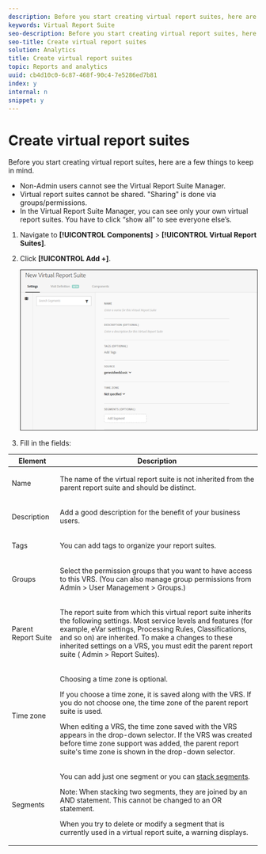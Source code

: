 ```yaml
---
description: Before you start creating virtual report suites, here are a few things to keep in mind.
keywords: Virtual Report Suite
seo-description: Before you start creating virtual report suites, here are a few things to keep in mind.
seo-title: Create virtual report suites
solution: Analytics
title: Create virtual report suites
topic: Reports and analytics
uuid: cb4d10c0-6c87-468f-90c4-7e5286ed7b81
index: y
internal: n
snippet: y
---
```


# Create virtual report suites

Before you start creating virtual report suites, here are a few things to keep in mind.

* Non-Admin users cannot see the Virtual Report Suite Manager. 
* Virtual report suites cannot be shared. "Sharing" is done via groups/permissions. 
* In the Virtual Report Suite Manager, you can see only your own virtual report suites. You have to click “show all” to see everyone else’s.

1. Navigate to **[!UICONTROL Components]** > **[!UICONTROL Virtual Report Suites]**. 
1. Click **[!UICONTROL Add +]**.

   ![](assets/new_vrs.png)

1. Fill in the fields:

<table id="table_0F85B56480BB46CBA5BE236BBD70156D"> 
 <thead> 
  <tr> 
   <th colname="col1" class="entry"> Element </th> 
   <th colname="col2" class="entry"> Description </th> 
  </tr> 
 </thead>
 <tbody> 
  <tr> 
   <td colname="col1"> Name </td> 
   <td colname="col2"> <p>The name of the virtual report suite is not inherited from the parent report suite and should be distinct. </p> </td> 
  </tr> 
  <tr> 
   <td colname="col1"> Description </td> 
   <td colname="col2"> <p>Add a good description for the benefit of your business users. </p> </td> 
  </tr> 
  <tr> 
   <td colname="col1"> Tags </td> 
   <td colname="col2"> <p>You can add tags to organize your report suites. </p> </td> 
  </tr> 
  <tr> 
   <td colname="col1"> Groups </td> 
   <td colname="col2"> <p>Select the permission groups that you want to have access to this VRS. (You can also manage group permissions from <span class="ignoretag"><span class="uicontrol"> Admin</span> &gt; <span class="uicontrol"> User Management</span> &gt; <span class="uicontrol"> Groups</span></span>.) </p> </td> 
  </tr> 
  <tr> 
   <td colname="col1"> Parent Report Suite </td> 
   <td colname="col2"> <p>The report suite from which this virtual report suite inherits the following settings. Most service levels and features (for example, eVar settings, Processing Rules, Classifications, and so on) are inherited. To make a changes to these inherited settings on a VRS, you must edit the parent report suite (<span class="ignoretag"><span class="uicontrol"> Admin</span> &gt; <span class="uicontrol"> Report Suites</span></span>). </p> </td> 
  </tr> 
  <tr> 
   <td colname="col1"> Time zone </td> 
   <td colname="col2"> <p>Choosing a time zone is optional. </p> <p>If you choose a time zone, it is saved along with the VRS. If you do not choose one, the time zone of the parent report suite is used. </p> <p>When editing a VRS, the time zone saved with the VRS appears in the drop-down selector. If the VRS was created before time zone support was added, the parent report suite's time zone is shown in the drop-down selector. </p> </td> 
  </tr> 
  <tr> 
   <td colname="col1"> Segments </td> 
   <td colname="col2"> <p>You can add just one segment or you can <a href="https://marketing.adobe.com/resources/help/en_US/analytics/segment/seg_stack.html" format="https" scope="external"> stack segments</a>. </p> <p> <p>Note:  When stacking two segments, they are joined by an AND statement. This cannot be changed to an OR statement. </p> </p> <p>When you try to delete or modify a segment that is currently used in a virtual report suite, a warning displays. </p> </td> 
  </tr> 
 </tbody> 
</table>

